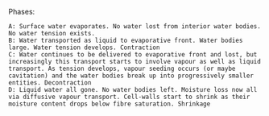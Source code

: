 Phases:

    A: Surface water evaporates. No water lost from interior water bodies. No water tension exists.
    B: Water transported as liquid to evaporative front. Water bodies large. Water tension develops. Contraction
    C: Water continues to be delivered to evaporative front and lost, but increasingly this transport starts to involve vapour as well as liquid transport. As tension develops, vapour seeding occurs (or maybe cavitation) and the water bodies break up into progressively smaller entities. Decontraction
    D: Liquid water all gone. No water bodies left. Moisture loss now all via diffusive vapour transport. Cell-walls start to shrink as their moisture content drops below fibre saturation. Shrinkage
